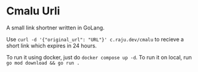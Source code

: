 # Cmalu Urli

A small link shortner written in GoLang.

Use `curl -d '{"original_url": "URL"}' c.raju.dev/cmalu` to recieve a short link which expires in 24 hours.

To run it using docker, just do `docker compose up -d`. To run it on local, run `go mod download && go run .`